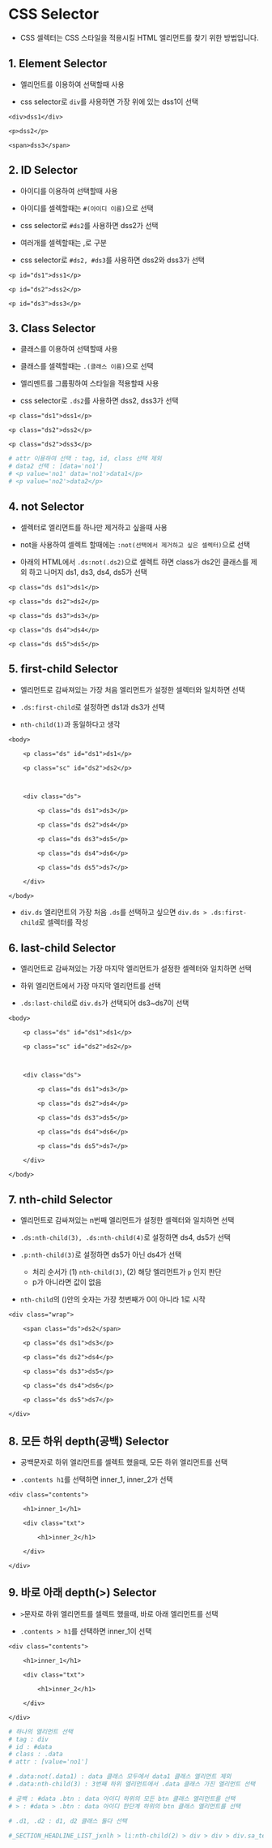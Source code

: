 # CSS Selector

- CSS 셀렉터는 CSS 스타일을 적용시킬 HTML 엘리먼트를 찾기 위한 방법입니다.

## 1. Element Selector

- 엘리먼트를 이용하여 선택할때 사용

- css selector로 `div`를 사용하면 가장 위에 있는 dss1이 선택

```
<div>dss1</div>

<p>dss2</p>

<span>dss3</span>
```

## 2. ID Selector

- 아이디를 이용하여 선택할때 사용

- 아이디를 셀렉할때는 `#(아이디 이름)`으로 선택

- css selector로 `#ds2`를 사용하면 dss2가 선택

- 여러개를 셀렉할때는 ,로 구분

- css selector로 `#ds2, #ds3`를 사용하면 dss2와 dss3가 선택

```
<p id="ds1">dss1</p>

<p id="ds2">dss2</p>

<p id="ds3">dss3</p>
```

## 3. Class Selector

- 클래스를 이용하여 선택할때 사용

- 클래스를 셀렉할때는 `.(클래스 이름)`으로 선택

- 엘리멘트를 그룹핑하여 스타일을 적용할때 사용

- css selector로 `.ds2`를 사용하면 dss2, dss3가 선택

```
<p class="ds1">dss1</p>

<p class="ds2">dss2</p>

<p class="ds2">dss3</p>
```

```python
# attr 이용하여 선택 : tag, id, class 선택 제외
# data2 선택 : [data='no1']
# <p value='no1' data='no1'>data1</p>
# <p value='no2'>data2</p>
```

## 4. not Selector

- 셀렉터로 엘리먼트를 하나만 제거하고 싶을때 사용

- not을 사용하여 셀렉트 할때에는 `:not(선택에서 제거하고 싶은 셀렉터)`으로 선택

- 아래의 HTML에서 `.ds:not(.ds2)`으로 셀렉트 하면 class가 ds2인 클래스를 제외 하고 나머지 ds1, ds3, ds4, ds5가 선택

```
<p class="ds ds1">ds1</p>

<p class="ds ds2">ds2</p>

<p class="ds ds3">ds3</p>

<p class="ds ds4">ds4</p>

<p class="ds ds5">ds5</p>
```

## 5. first-child Selector

- 엘리먼트로 감싸져있는 가장 처음 엘리먼트가 설정한 셀렉터와 일치하면 선택

- `.ds:first-child`로 설정하면 ds1과 ds3가 선택

- `nth-child(1)`과 동일하다고 생각

```
<body>

    <p class="ds" id="ds1">ds1</p>

    <p class="sc" id="ds2">ds2</p>



    <div class="ds">

        <p class="ds ds1">ds3</p>

        <p class="ds ds2">ds4</p>

        <p class="ds ds3">ds5</p>

        <p class="ds ds4">ds6</p>

        <p class="ds ds5">ds7</p>

    </div>

</body>
```

- `div.ds` 엘리먼트의 가장 처음 `.ds`를 선택하고 싶으면 `div.ds > .ds:first-child`로 셀렉터를 작성

## 6. last-child Selector

- 엘리먼트로 감싸져있는 가장 마지막 엘리먼트가 설정한 셀렉터와 일치하면 선택

- 하위 엘리먼트에서 가장 마지막 엘리먼트를 선택

- `.ds:last-child`로 `div.ds`가 선택되어 ds3~ds7이 선택

```
<body>

    <p class="ds" id="ds1">ds1</p>

    <p class="sc" id="ds2">ds2</p>



    <div class="ds">

        <p class="ds ds1">ds3</p>

        <p class="ds ds2">ds4</p>

        <p class="ds ds3">ds5</p>

        <p class="ds ds4">ds6</p>

        <p class="ds ds5">ds7</p>

    </div>

</body>
```

## 7. nth-child Selector

- 엘리먼트로 감싸져있는 n번째 엘리먼트가 설정한 셀렉터와 일치하면 선택

- `.ds:nth-child(3), .ds:nth-child(4)`로 설정하면 ds4, ds5가 선택

- `.p:nth-child(3)`로 설정하면 ds5가 아닌 ds4가 선택
    - 처리 순서가 (1) `nth-child(3)`, (2) 해당 엘리먼트가 `p` 인지 판단
    - p가 아니라면 값이 없음

- `nth-child`의 ()안의 숫자는 가장 첫번째가 0이 아니라 1로 시작

```
<div class="wrap">

    <span class="ds">ds2</span>

    <p class="ds ds1">ds3</p>

    <p class="ds ds2">ds4</p>

    <p class="ds ds3">ds5</p>

    <p class="ds ds4">ds6</p>

    <p class="ds ds5">ds7</p>

</div>
```

## 8. 모든 하위 depth(공백) Selector

- 공백문자로 하위 엘리먼트를 셀렉트 했을때, 모든 하위 엘리먼트를 선택

- `.contents h1`를 선택하면 inner_1, inner_2가 선택

```
<div class="contents">

    <h1>inner_1</h1>

    <div class="txt">

        <h1>inner_2</h1>

    </div>

</div>
```

## 9. 바로 아래 depth(>) Selector

- `>`문자로 하위 엘리먼트를 셀렉트 했을때, 바로 아래 엘리먼트를 선택

- `.contents > h1`를 선택하면 inner_1이 선택

```
<div class="contents">

    <h1>inner_1</h1>

    <div class="txt">

        <h1>inner_2</h1>

    </div>

</div>
```

```python
# 하나의 엘리먼트 선택
# tag : div
# id : #data
# class : .data
# attr : [value='no1']
```

```python
# .data:not(.data1) : data 클래스 모두에서 data1 클래스 엘리먼트 제외
# .data:nth-child(3) : 3번째 하위 엘리먼트에서 .data 클래스 가진 엘리먼트 선택
```

```python
# 공백 : #data .btn : data 아이디 하위의 모든 btn 클래스 엘리먼트를 선택
# > : #data > .btn : data 아이디 한단계 하위의 btn 클래스 엘리먼트를 선택
```

```python
# .d1, .d2 : d1, d2 클래스 둘다 선택
```

```python
#_SECTION_HEADLINE_LIST_jxnlh > li:nth-child(2) > div > div > div.sa_text > a > strong
```
